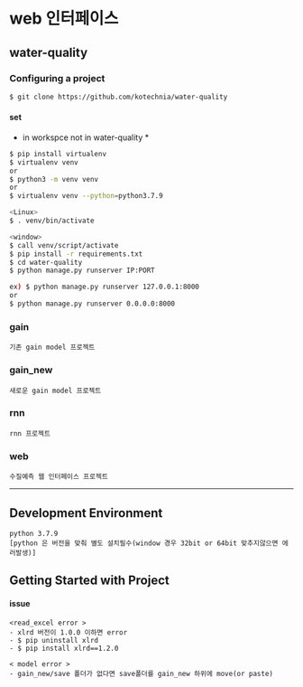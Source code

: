 
# web 인터페이스


## water-quality


### Configuring a project

```bash
$ git clone https://github.com/kotechnia/water-quality
```

#### set

* in workspce not in water-quality *
```bash
$ pip install virtualenv
$ virtualenv venv
or
$ python3 -m venv venv
or
$ virtualenv venv --python=python3.7.9

<Linux>
$ . venv/bin/activate

<window>
$ call venv/script/activate
$ pip install -r requirements.txt
$ cd water-quality
$ python manage.py runserver IP:PORT

ex) $ python manage.py runserver 127.0.0.1:8000
or
$ python manage.py runserver 0.0.0.0:8000
```

### gain
```
기존 gain model 프로젝트
```

### gain_new
```
새로운 gain model 프로젝트
```

### rnn
```
rnn 프로젝트
```

### web
```
수질예측 웹 인터페이스 프로젝트
```
-------------------------------

## Development Environment

```
python 3.7.9
[python 은 버전을 맞춰 별도 설치필수(window 경우 32bit or 64bit 맞추지않으면 에러발생)]
```
  



## Getting Started with Project




#### issue
```
<read_excel error >
- xlrd 버전이 1.0.0 이하면 error
- $ pip uninstall xlrd
- $ pip install xlrd==1.2.0

< model error >
- gain_new/save 폴더가 없다면 save폴더를 gain_new 하위에 move(or paste)
```
